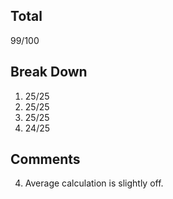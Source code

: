 ## Total ##
99/100

## Break Down ##
1. 25/25
2. 25/25
3. 25/25
4. 24/25

## Comments ##
4. Average calculation is slightly off.
